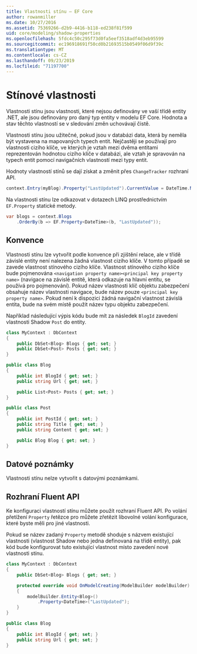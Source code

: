 ```yaml
---
title: Vlastnosti stínu – EF Core
author: rowanmiller
ms.date: 10/27/2016
ms.assetid: 75369266-d2b9-4416-b118-ed238f81f599
uid: core/modeling/shadow-properties
ms.openlocfilehash: 5fdc4c50c295f73d0fa5eef3518adf4d3eb95599
ms.sourcegitcommit: ec196918691f50cd0b21693515b0549f06d9f39c
ms.translationtype: MT
ms.contentlocale: cs-CZ
ms.lasthandoff: 09/23/2019
ms.locfileid: "71197700"
---
```

# <a name="shadow-properties"></a>Stínové vlastnosti

Vlastnosti stínu jsou vlastnosti, které nejsou definovány ve vaší třídě entity .NET, ale jsou definovány pro daný typ entity v modelu EF Core. Hodnota a stav těchto vlastností se v sledování změn uchovávají čistě.

Vlastnosti stínu jsou užitečné, pokud jsou v databázi data, která by neměla být vystavena na mapovaných typech entit. Nejčastěji se používají pro vlastnosti cizího klíče, ve kterých je vztah mezi dvěma entitami reprezentován hodnotou cizího klíče v databázi, ale vztah je spravován na typech entit pomocí navigačních vlastností mezi typy entit.

Hodnoty vlastností stínů se dají získat a změnit přes `ChangeTracker` rozhraní API.

``` csharp
context.Entry(myBlog).Property("LastUpdated").CurrentValue = DateTime.Now;
```

Na vlastnosti stínu lze odkazovat v dotazech LINQ prostřednictvím `EF.Property` statické metody.

``` csharp
var blogs = context.Blogs
    .OrderBy(b => EF.Property<DateTime>(b, "LastUpdated"));
```

## <a name="conventions"></a>Konvence

Vlastnosti stínu lze vytvořit podle konvence při zjištění relace, ale v třídě závislé entity není nalezena žádná vlastnost cizího klíče. V tomto případě se zavede vlastnost stínového cizího klíče. Vlastnost stínového cizího klíče bude pojmenována `<navigation property name><principal key property name>` (navigace na závislé entitě, která odkazuje na hlavní entitu, se používá pro pojmenování). Pokud název vlastnosti klíč objektu zabezpečení obsahuje název vlastnosti navigace, bude název pouze `<principal key property name>`. Pokud není k dispozici žádná navigační vlastnost závislá entita, bude na svém místě použit název typu objektu zabezpečení.

Například následující výpis kódu bude mít za následek `BlogId` zavedení vlastnosti Shadow `Post` do entity.

<!-- [!code-csharp[Main](samples/core/Modeling/Conventions/ShadowForeignKey.cs)] -->
``` csharp
class MyContext : DbContext
{
    public DbSet<Blog> Blogs { get; set; }
    public DbSet<Post> Posts { get; set; }
}

public class Blog
{
    public int BlogId { get; set; }
    public string Url { get; set; }

    public List<Post> Posts { get; set; }
}

public class Post
{
    public int PostId { get; set; }
    public string Title { get; set; }
    public string Content { get; set; }

    public Blog Blog { get; set; }
}
```

## <a name="data-annotations"></a>Datové poznámky

Vlastnosti stínu nelze vytvořit s datovými poznámkami.

## <a name="fluent-api"></a>Rozhraní Fluent API

Ke konfiguraci vlastností stínu můžete použít rozhraní Fluent API. Po volání přetížení `Property` řetězce pro můžete zřetězit libovolné volání konfigurace, které byste měli pro jiné vlastnosti.

Pokud se název zadaný `Property` metodě shoduje s názvem existující vlastnosti (vlastnost Shadow nebo jedna definovaná na třídě entity), pak kód bude konfigurovat tuto existující vlastnost místo zavedení nové vlastnosti stínu.

<!-- [!code-csharp[Main](samples/core/Modeling/FluentAPI/ShadowProperty.cs?highlight=7,8)] -->
``` csharp
class MyContext : DbContext
{
    public DbSet<Blog> Blogs { get; set; }

    protected override void OnModelCreating(ModelBuilder modelBuilder)
    {
        modelBuilder.Entity<Blog>()
            .Property<DateTime>("LastUpdated");
    }
}

public class Blog
{
    public int BlogId { get; set; }
    public string Url { get; set; }
}
```
